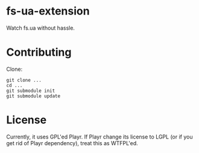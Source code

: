 fs-ua-extension
===============

Watch fs.ua without hassle.


Contributing
============

Clone:

    git clone ... 
    cd ...
    git submodule init
    git submodule update

License
=======

Currently, it uses GPL'ed Playr.
If Playr change its license to LGPL (or if you get rid of Playr dependency), treat this as WTFPL'ed.
